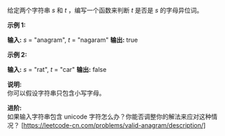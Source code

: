 给定两个字符串 _s_ 和 _t_ ，编写一个函数来判断 _t_ 是否是 _s_ 的字母异位词。

**示例 1:**

**输入:** _s_ = "anagram", _t_ = "nagaram"
**输出:** true

**示例 2:**

**输入:** _s_ = "rat", _t_ = "car"
**输出:** false

**说明:**  
你可以假设字符串只包含小写字母。

**进阶:**  
如果输入字符串包含 unicode 字符怎么办？你能否调整你的解法来应对这种情况？ 
[https://leetcode-cn.com/problems/valid-anagram/description/]
